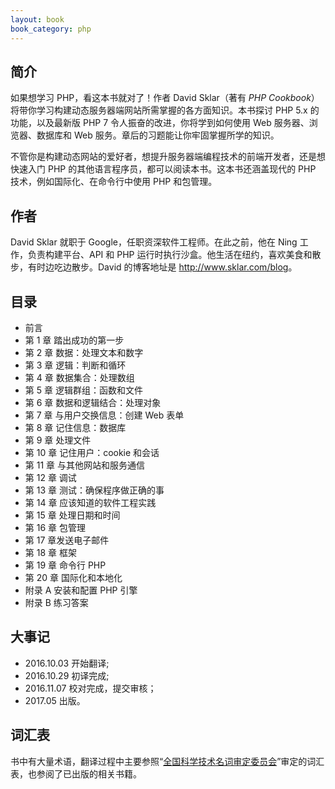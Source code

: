 ```yaml
---
layout: book
book_category: php
---
```


## 简介

如果想学习 PHP，看这本书就对了！作者 David Sklar（著有 _PHP Cookbook_）将带你学习构建动态服务器端网站所需掌握的各方面知识。本书探讨 PHP 5.x 的功能，以及最新版 PHP 7 令人振奋的改进，你将学到如何使用 Web 服务器、浏览器、数据库和 Web 服务。章后的习题能让你牢固掌握所学的知识。

不管你是构建动态网站的爱好者，想提升服务器端编程技术的前端开发者，还是想快速入门 PHP 的其他语言程序员，都可以阅读本书。这本书还涵盖现代的 PHP 技术，例如国际化、在命令行中使用 PHP 和包管理。

## 作者

David Sklar 就职于 Google，任职资深软件工程师。在此之前，他在 Ning 工作，负责构建平台、API 和 PHP 运行时执行沙盒。他生活在纽约，喜欢美食和散步，有时边吃边散步。David 的博客地址是 <http://www.sklar.com/blog>。

## 目录

- 前言
- 第 1 章 踏出成功的第一步
- 第 2 章 数据：处理文本和数字
- 第 3 章 逻辑：判断和循环
- 第 4 章 数据集合：处理数组
- 第 5 章 逻辑群组：函数和文件
- 第 6 章 数据和逻辑结合：处理对象
- 第 7 章 与用户交换信息：创建 Web 表单
- 第 8 章 记住信息：数据库
- 第 9 章 处理文件
- 第 10 章 记住用户：cookie 和会话
- 第 11 章 与其他网站和服务通信
- 第 12 章 调试
- 第 13 章 测试：确保程序做正确的事
- 第 14 章 应该知道的软件工程实践
- 第 15 章 处理日期和时间
- 第 16 章 包管理
- 第 17 章发送电子邮件
- 第 18 章 框架
- 第 19 章 命令行 PHP
- 第 20 章 国际化和本地化
- 附录 A 安装和配置 PHP 引擎
- 附录 B 练习答案

## 大事记

- 2016.10.03 开始翻译;
- 2016.10.29 初译完成;
- 2016.11.07 校对完成，提交审核；
- 2017.05 出版。

## 词汇表

书中有大量术语，翻译过程中主要参照“[全国科学技术名词审定委员会](http://www.term.gov.cn/)”审定的词汇表，也参阅了已出版的相关书籍。
